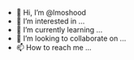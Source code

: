 - 👋 Hi, I’m @lmoshood
- 👀 I’m interested in ...
- 🌱 I’m currently learning ...
- 💞️ I’m looking to collaborate on ...
- 📫 How to reach me ...

<!---
lmoshood/lmoshood is a ✨ special ✨ repository because its `README.md` (this file) appears on your GitHub profile.
You can click the Preview link to take a look at your changes.
--->
